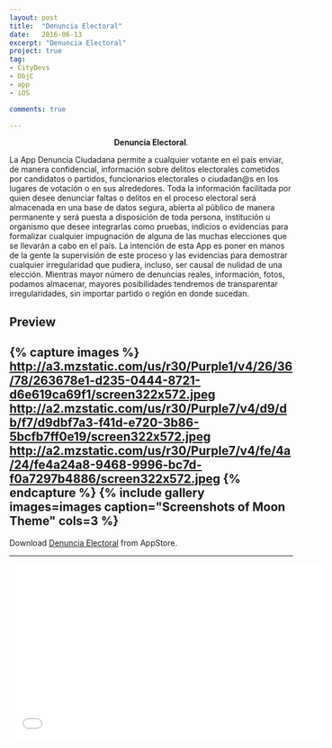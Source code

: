 ```yaml
---
layout: post
title:  "Denuncia Electoral"
date:   2016-06-13
excerpt: "Denuncia Electoral"
project: true
tag:
- CityDevs 
- ObjC
- app
- iOS

comments: true

---
```


    
<center><b>Denuncia Electoral</b>.</center>
     
La App Denuncia Ciudadana permite a cualquier votante en el país enviar, de manera confidencial, información sobre delitos electorales cometidos por candidatos o partidos, funcionarios electorales o ciudadan@s en los lugares de votación o en sus alrededores.
Toda la información facilitada por quien desee denunciar faltas o delitos en el proceso electoral será almacenada en una base de datos segura, abierta al público de manera permanente y será puesta a disposición de toda persona, institución u organismo que desee integrarlas como pruebas, indicios o evidencias para formalizar cualquier impugnación de alguna de las muchas elecciones que se llevarán a cabo en el país.
La intención de esta App es poner en manos de la gente la supervisión de este proceso y las evidencias para demostrar cualquier irregularidad que pudiera, incluso, ser causal de nulidad de una elección. 
Mientras mayor número de denuncias reales, información, fotos, podamos almacenar, mayores posibilidades tendremos de transparentar irregularidades, sin importar partido o región en donde sucedan.


## Preview

{% capture images %}
	http://a3.mzstatic.com/us/r30/Purple1/v4/26/36/78/263678e1-d235-0444-8721-d6e619ca69f1/screen322x572.jpeg
	http://a2.mzstatic.com/us/r30/Purple7/v4/d9/db/f7/d9dbf7a3-f41d-e720-3b86-5bcfb7ff0e19/screen322x572.jpeg
	http://a2.mzstatic.com/us/r30/Purple7/v4/fe/4a/24/fe4a24a8-9468-9996-bc7d-f0a7297b4886/screen322x572.jpeg
{% endcapture %}
{% include gallery images=images caption="Screenshots of Moon Theme" cols=3 %}
---

  
      
Download  [Denuncia Electoral](https://itunes.apple.com/bo/app/denuncia-electoral/id998406354?mt=8) from AppStore.      


---

<iframe width="560" height="315" src="//www.youtube.com/embed/13R6oi06YcQ" frameborder="0"> </iframe>

